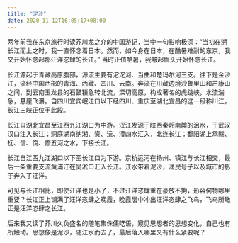 ```yaml
---
title: "泥沙"
date: 2020-11-12T16:05:17+08:00
---
```


两年前我在东京旅行时读芥川龙之介的中国游记，当中一句影响极深：“当初在溯长江而上之时，我一直怀念着日本。然而，如今身在日本，在酷暑难耐的东京，我又开始怀念起那汪洋恣肆的长江。” 当时正值酷暑，我皱起眉头开始怀念长江。

长江源起于青藏高原腹部，源流主要有沱沱河、当曲和楚玛尔河三支。往下是金沙江，流经中国西部的青海、西藏、四川、云南。奔流在川藏边境沙鲁里山和芒康山之间，到云南玉龙县的石鼓镇急转北流，深切高原，构成著名的虎跳峡，水流湍急，悬崖飞瀑。自四川宜宾岷江口以下经四川、重庆至湖北宜昌的这一段称川江，长江三峡正位于此段。

长江自湖北宜昌至江西九江湖口为中游。汉江发源于陕西秦岭南麓的沮水，于武汉汉口注入长江；洞庭湖南纳湘、资、沅、澧四水汇入，北连长江；鄱阳湖上承赣、抚、信、饶、修五河之水，下接长江。

长江自江西九江湖口以下至长江口为下游。京杭运河在扬州、镇江与长江相交，最后一条重要支流黄浦江在吴淞口汇入长江。江水带着泥沙，渔民号子以及城市的影子奔入了汪洋。

可见与长江相比，即使汪洋也是小了，不过汪洋恣肆重在豪放不拘，形容何物哪里重要？长江正上铺满了汪洋恣肆之晚霞，晚霞层中冲出汪洋恣肆之飞鸟，飞鸟所瞰正是汪洋恣肆之长江。

后来我又读了芥川久负盛名的随笔集侏儒呓语，窥见思想者的思想变化，自己也有所触动。思想像是泥沙，随江水而去了，最后落入哪里又有什么紧要呢？